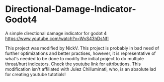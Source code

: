 # Directional-Damage-Indicator-Godot4
A simple directional damage indicator for godot 4
https://www.youtube.com/watch?v=WvS43hDsNfI

This project was modified by NickV. This project is probably in bad need of further optimizations and better practises, however, it is representative of what's needed to be done to modify the initial project to do multiple threat/hurt indicators. Check the youtube link for attributions. This modification isn't affiliated with Julez Chilluminati, who, is an absolute lad for creating youtube tutotials!
